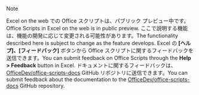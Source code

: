 > [!NOTE]
> <span data-ttu-id="0bf07-101">Excel on the web での Office スクリプトは、パブリック プレビュー中です。</span><span class="sxs-lookup"><span data-stu-id="0bf07-101">Office Scripts in Excel on the web is in public preview.</span></span> <span data-ttu-id="0bf07-102">ここで説明する機能は、機能の開発に応じて変更される可能性があります。</span><span class="sxs-lookup"><span data-stu-id="0bf07-102">The functionality described here is subject to change as the feature develops.</span></span> <span data-ttu-id="0bf07-103">Excel の **[ヘルプ]、[フィードバック]** ボタンから Office スクリプトに関するフィードバックを送信できます。</span><span class="sxs-lookup"><span data-stu-id="0bf07-103">You can submit feedback on Office Scripts through the **Help > Feedback** button in Excel.</span></span> <span data-ttu-id="0bf07-104">ドキュメントに関するフィードバックは、[OfficeDev/office-scripts-docs](https://github.com/OfficeDev/office-scripts-docs/issues) GitHub リポジトリに送信できます。</span><span class="sxs-lookup"><span data-stu-id="0bf07-104">You can submit feedback about the documentation to the [OfficeDev/office-scripts-docs](https://github.com/OfficeDev/office-scripts-docs/issues) GitHub repository.</span></span>
